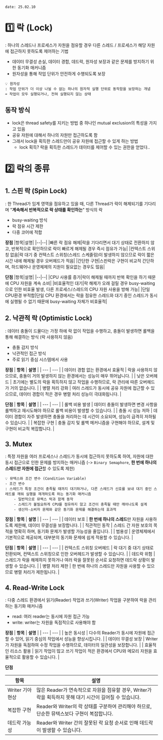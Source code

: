 `date: 25.02.10`
# 1️⃣ 락 (Lock)
: 하나의 스레드나 프로세스가 자원을 점유할 경우 다른 스레드 / 프로세스가 해당 자원에 접근하지 못하도록 제어하는 기법

- 데이터 무결성 손실, 데이터 경합, 데드락, 원자성 보장과 같은 문제를 방지하기 위한 동기화 매커니즘
- 원자성을 통해 작업 단위가 안전하게 수행되도록 보장


<aside>

    💡 원자성
    : 작업 단위가 더 이상 나뉠 수 없는 하나의 원자적 실행 단위로 동작함을 보장하는 개념  
    ➡️ 작업이 모두 실행되거나, 전혀 실행되지 않는 상태
</aside>


## 동작 방식
- lock은 thread safety를 지키는 방법 중 하나인 mutual exclusion의 특성을 가지고 있음
- 공유 자원에 대해서 하나의 자원만 접근하도록 함
- 그래서 lock을 획득한 스레드만이 공유 자원에 접근할 수 있게 하는 방법
  - lock 획득? 락을 획득한 스레드가 데이터를 제어할 수 있는 권한을 얻었다..

# 2️⃣ 락의 종류
## 1. 스핀 락 (Spin Lock)
: 한 Thread가 임계 영역을 점유하고 있을 때, 다른 Thread가 락이 해제되기를 기다리며 "**계속해서 반복적으로 락 상태를 확인하는**" 방식의 락
- busy-waiting 방식
- 락 점유 시간 제한
- 다중 코어에 적합

**장점**
|항목|설명|
|--|--|
|빠른 락 점유 해제|락을 기다리면서 대기 상태로 전환하지 않고, 반복적으로 확인하므로 락이 빠르게 해제될 경우 즉시 점유가 가능|
|컨텍스트 스위칭 없음|락 대기 중 컨텍스트 스위칭(스레드 스케줄링)이 발생하지 않으므로 락이 짧은 시간 내에 해제될 경우 오버헤드가 적음|
|간단한 구현|스핀락은 구현이 비교적 간단하며, 하드웨어나 운영체제의 지원이 필요없는 경우도 많음|

**단점**
|항목|설명|
|--|--|
|CPU 사용률 증가|락이 해제될 때까지 반복 확인을 하기 때문에 CPU 자원을 계속 소비|
|비효율적인 대기|락 해제가 오래 걸릴 경우 busy-waiting으로 인한 비효율 발생, 다른 프로세스/스레드의 CPU 자원 사용을 방해 가능|
|단일 CPU환경 부적합|단일 CPU 환경에서는 락을 점유한 스레드와 대기 중인 스레드가 동시에 실행될 수 없기 때문에 busy-waiting 자체가 비효율적|

## 2. 낙관적 락 (Optimistic Lock)
: 데이터 충돌이 드물다는 가정 하에 락 없이 작업을 수행하고, 충돌이 발생하면 롤백을 통해 해결하는 방식 (락 사용하지 않음)
- 충돌 감지 방식
- 낙관적인 접근 방식
- 주로 읽기 중심 시스템에서 사용
  
**장점**
| **항목** | **설명** |
| --- | --- |
| 데이터 경합 없는 환경에서 효율적 | 락을 사용하지 않으므로, 충돌이 거의 발생하지 않는 환경에서는 성능이 매우 뛰어납니다. |
| 낮은 오버헤드 | 초기에는 별도의 락을 획득하지 않고 작업을 수행하므로, 락 관리에 따른 오버헤드가 거의 없습니다. |
| 병렬 처리 강화 | 여러 스레드가 동시에 공유 자원에 접근할 수 있으므로, 데이터 경합이 적은 경우 병렬 처리 성능이 극대화됩니다. |

**단점**
| **항목** | **설명** |
| --- | --- |
| 롤백 비용 발생 | 데이터 충돌이 발생하면 변경 사항을 롤백하고 재시도해야 하므로 롤백 비용이 발생할 수 있습니다. |
| 충돌 시 성능 저하 | 데이터 경합이 자주 발생하면 충돌을 처리하는 데 시간이 소요되며, 성능이 급격히 저하될 수 있습니다. |
| 복잡한 구현 | 충돌 감지 및 롤백 메커니즘을 구현해야 하므로, 설계 및 구현이 비교적 복잡합니다. |


## 3. Mutex
: 특정 자원을 여러 프로세스나 스레드가 동시에 접근하지 못하도록 하여, 자원에 대한 동시 접근으로 인한 문제를 방지하는 매커니즘 (-> `Binary Semaphore`, **한 번에 하나의 스레드만 자원에 접근**할 수 있도록 제한)

<aside>

    💡 뮤텍스와 조건 변수 (Condition Variable)
    - 조건 변수
    : 스레드가 특정 조건이 충족될 때까지 대기하거나, 다른 스레드가 신호를 보내 대기 중인 스레드를 깨워 실행을 재개하도록 하는 동기화 매커니즘
        - 일반적으로 뮤렉스 락과 함께 동작
        - 스레드가 불필요하게 CPU를 점유하지 않고 조건이 충족될 때만 깨어나도록 설계
        - 생산자-소비자 문제와 같은 동기화 문제를 해결하는데 효과적

</aside>


**장점**
| **항목** | **설명** |
| --- | --- |
| 데이터 보호 | **한 번에 하나의 스레드**만 자원을 사용하도록 제한해, 데이터 무결성을 보장합니다. |
| 직관적인 동작 | 스레드 간 자원 보호의 목적을 명확히 하며, 동기화 문제가 발생할 가능성을 줄입니다. |
| 범용성 | 운영체제에서 기본적으로 제공되며, 대부분의 동기화 문제에 쉽게 적용할 수 있습니다. |

**단점**
| **항목** | **설명** |
| --- | --- |
| 컨텍스트 스위칭 오버헤드 | 락 대기 중 대기 상태로 전환되며, 컨텍스트 스위칭으로 인한 오버헤드가 발생할 수 있습니다. |
| 데드락 위험 | 스레드가 락을 해제하지 못하거나 여러 락을 잘못된 순서로 요청하면 데드락 상황이 발생할 수 있습니다. |
| 병렬 처리 제한 | 한 번에 하나의 스레드만 자원을 사용할 수 있으므로 병렬 처리가 제한됩니다. |


## 4. Read-Write Lock
: 다중 스레드 환경에서 읽기(Reader) 작업과 쓰기(Writer) 작업을 구분하여 락을 관리하는 동기화 매커니즘
- read: 여러 reader는 동시에 자원 접근 가능
- write: writer는 자원을 독점적으로 사용해야 함


**장점**
| **항목** | **설명** |
| --- | --- |
| 높은 동시성 | 다수의 Reader가 동시에 자원에 접근할 수 있어, 읽기 중심의 작업에서 성능을 향상시킵니다. |
| 데이터 무결성 보장 | Writer가 자원을 독점하여 수정 작업을 수행하므로, 데이터의 일관성을 보장합니다. |
| 효율적인 리소스 활용 | 읽기 작업이 많고 쓰기 작업이 적은 환경에서 CPU와 메모리 자원을 효율적으로 활용할 수 있습니다. |

**단점**

| **항목** | **설명** |
| --- | --- |
| Writer 기아 현상 | 많은 Reader가 연속적으로 자원을 점유할 경우, Writer가 락을 획득하지 못해 대기 시간이 길어질 수 있습니다. |
| 복잡한 구현 | Reader와 Writer의 락 상태를 구분하여 관리해야 하므로, 단순한 뮤텍스보다 구현이 복잡합니다. |
| 데드락 가능성 | Reader와 Writer 간의 잘못된 락 요청 순서로 인해 데드락이 발생할 수 있습니다. |
